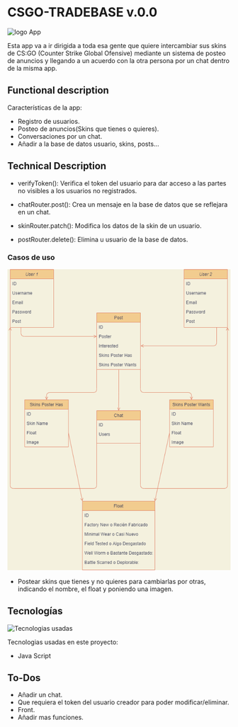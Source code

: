 # CSGO-TRADEBASE v.0.0
![logo App]()

Esta app va a ir dirigida a toda esa gente que quiere intercambiar sus skins de CS:GO (Counter Strike Global Ofensive) mediante un sistema de posteo de anuncios y llegando a un acuerdo con la otra persona por un chat dentro de la misma app.

## Functional description
Características de la app:
- Registro de usuarios.
- Posteo de anuncios(Skins que tienes o quieres).
- Conversaciones por un chat.
- Añadir a la base de datos usuario, skins, posts...

## Technical Description

- verifyToken(): Verifica el token del usuario para dar acceso a las partes no visibles a los usuarios no registrados.

- chatRouter.post(): Crea un mensaje en la base de datos que se reflejara en un   chat.  

- skinRouter.patch(): Modifica los datos de la skin de un usuario.

- postRouter.delete(): Elimina u usuario de la base de datos.

### Casos de uso 

![Diagrama de uso](img\diagrama.png)
- Postear skins que tienes y no quieres para cambiarlas por otras, indicando el nombre, el float y poniendo una imagen.

## Tecnologías

![Tecnologias usadas]()

Tecnologias usadas en este proyecto:
- Java Script

## To-Dos

- Añadir un chat.
- Que requiera el token del usuario creador para poder modificar/eliminar.
- Front.
- Añadir mas funciones.
